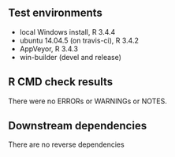 ## Test environments
* local Windows install, R 3.4.4
* ubuntu 14.04.5 (on travis-ci), R 3.4.2
* AppVeyor, R 3.4.3
* win-builder (devel and release)


## R CMD check results

There were no ERRORs or WARNINGs or NOTES.
   

## Downstream dependencies

There are no reverse dependencies
